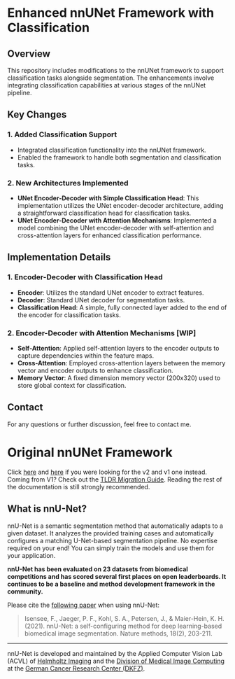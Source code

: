 # Enhanced nnUNet Framework with Classification

## Overview
This repository includes modifications to the nnUNet framework to support classification tasks alongside segmentation. The enhancements involve integrating classification capabilities at various stages of the nnUNet pipeline. 

## Key Changes
### 1. Added Classification Support
- Integrated classification functionality into the nnUNet framework.
- Enabled the framework to handle both segmentation and classification tasks.

### 2. New Architectures Implemented
- **UNet Encoder-Decoder with Simple Classification Head**: This implementation utilizes the UNet encoder-decoder architecture, adding a straightforward classification head for classification tasks.
- **UNet Encoder-Decoder with Attention Mechanisms**: Implemented a model combining the UNet encoder-decoder with self-attention and cross-attention layers for enhanced classification performance.

## Implementation Details
### 1. Encoder-Decoder with Classification Head
- **Encoder**: Utilizes the standard UNet encoder to extract features.
- **Decoder**: Standard UNet decoder for segmentation tasks.
- **Classification Head**: A simple, fully connected layer added to the end of the encoder for classification tasks.

### 2. Encoder-Decoder with Attention Mechanisms [WIP]
- **Self-Attention**: Applied self-attention layers to the encoder outputs to capture dependencies within the feature maps.
- **Cross-Attention**: Employed cross-attention layers between the memory vector and encoder outputs to enhance classification.
- **Memory Vector**: A fixed dimension memory vector (200x320) used to store global context for classification.


## Contact
For any questions or further discussion, feel free to contact me.

# Original nnUNet Framework 
Click [here](https://github.com/MIC-DKFZ/nnUNet) and [here](https://github.com/MIC-DKFZ/nnUNet/tree/nnunetv1) if you were looking for the v2 and v1 one instead. Coming from V1? Check out the [TLDR Migration Guide](documentation/tldr_migration_guide_from_v1.md). Reading the rest of the documentation is still strongly recommended.

## What is nnU-Net?
nnU-Net is a semantic segmentation method that automatically adapts to a given dataset. It analyzes the provided training cases and automatically configures a matching U-Net-based segmentation pipeline. No expertise required on your end! You can simply train the models and use them for your application.

**nnU-Net has been evaluated on 23 datasets from biomedical competitions and has scored several first places on open leaderboards. It continues to be a baseline and method development framework in the community.**

Please cite the [following paper](https://www.nature.com/articles/s41592-020-01008-z) when using nnU-Net:
> Isensee, F., Jaeger, P. F., Kohl, S. A., Petersen, J., & Maier-Hein, K. H. (2021). nnU-Net: a self-configuring method for deep learning-based biomedical image segmentation. Nature methods, 18(2), 203-211.

---

nnU-Net is developed and maintained by the Applied Computer Vision Lab (ACVL) of [Helmholtz Imaging](http://helmholtz-imaging.de) 
and the [Division of Medical Image Computing](https://www.dkfz.de/en/mic/index.php) at the 
[German Cancer Research Center (DKFZ)](https://www.dkfz.de/en/index.html).
